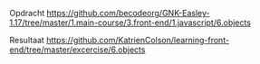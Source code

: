 
Opdracht
https://github.com/becodeorg/GNK-Easley-1.17/tree/master/1.main-course/3.front-end/1.javascript/6.objects

Resultaat
https://github.com/KatrienColson/learning-front-end/tree/master/excercise/6.objects